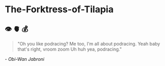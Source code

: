 # The-Forktress-of-Tilapia

## 👁️ 🫀 💰

> "Oh you like podracing? Me too, I'm all about podracing. Yeah baby that's right, vroom zoom Uh huh yea, podracing."

 *- Obi-Wan Jabroni*
